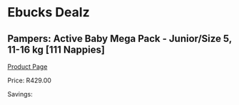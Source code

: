 
# Ebucks Dealz
## Pampers: Active Baby Mega Pack - Junior/Size 5, 11-16 kg [111 Nappies]
[Product Page](https://www.ebucks.com/web/shop/productSelected.do?prodId=282370596&catId=1158500560)

Price: R429.00

Savings: 


	